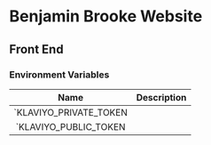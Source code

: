 # Benjamin Brooke Website

## Front End

### Environment Variables

|          Name          | Description |
| :--------------------: | :---------: |
| `KLAVIYO_PRIVATE_TOKEN |             |
| `KLAVIYO_PUBLIC_TOKEN  |             |
